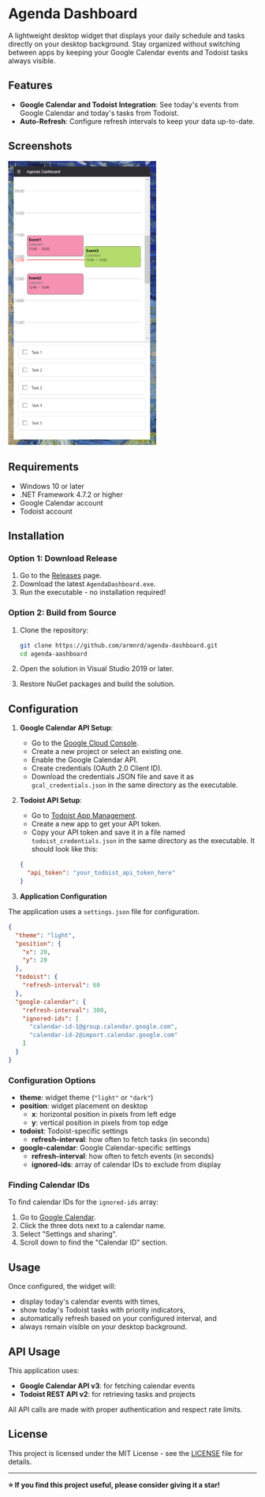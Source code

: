 # Agenda Dashboard

A lightweight desktop widget that displays your daily schedule and tasks directly on your desktop background. Stay organized without switching between apps by keeping your Google Calendar events and Todoist tasks always visible.

## Features

- **Google Calendar and Todoist Integration**: See today's events from Google Calendar and today's tasks from Todoist.
- **Auto-Refresh**: Configure refresh intervals to keep your data up-to-date.

## Screenshots

<img src="screenshot.png" width="300">

## Requirements

- Windows 10 or later
- .NET Framework 4.7.2 or higher
- Google Calendar account
- Todoist account

## Installation

### Option 1: Download Release
1. Go to the [Releases](../../releases) page.
2. Download the latest `AgendaDashboard.exe`.
3. Run the executable - no installation required!

### Option 2: Build from Source
1. Clone the repository:
   ```bash
   git clone https://github.com/armnrd/agenda-dashboard.git
   cd agenda-aashboard
   ```

2. Open the solution in Visual Studio 2019 or later.

3. Restore NuGet packages and build the solution.

## Configuration

1. **Google Calendar API Setup**:
   - Go to the [Google Cloud Console](https://console.cloud.google.com/).
   - Create a new project or select an existing one.
   - Enable the Google Calendar API.
   - Create credentials (OAuth 2.0 Client ID).
   - Download the credentials JSON file and save it as `gcal_credentials.json` in the same directory as the executable.

2. **Todoist API Setup**:
   - Go to [Todoist App Management](https://todoist.com/app_console).
   - Create a new app to get your API token.
   - Copy your API token and save it in a file named `todoist_credentials.json` in the same directory as the executable. It should look like this:
   ```json
   {
     "api_token": "your_todoist_api_token_here"
   }
   ```

3. **Application Configuration**

The application uses a `settings.json` file for configuration.

```json
{
  "theme": "light",
  "position": {
    "x": 20,
    "y": 20 
  },
  "todoist": {
    "refresh-interval": 60
  },
  "google-calendar": {
    "refresh-interval": 300,
    "ignored-ids": [
      "calendar-id-1@group.calendar.google.com",
      "calendar-id-2@import.calendar.google.com"
    ]
  }
}
```

### Configuration Options

- **theme**: widget theme (`"light"` or `"dark"`)
- **position**: widget placement on desktop
  - **x**: horizontal position in pixels from left edge
  - **y**: vertical position in pixels from top edge
- **todoist**: Todoist-specific settings
  - **refresh-interval**: how often to fetch tasks (in seconds)
- **google-calendar**: Google Calendar-specific settings
  - **refresh-interval**: how often to fetch events (in seconds)
  - **ignored-ids**: array of calendar IDs to exclude from display

### Finding Calendar IDs

To find calendar IDs for the `ignored-ids` array:
1. Go to [Google Calendar](https://calendar.google.com).
2. Click the three dots next to a calendar name.
3. Select "Settings and sharing".
4. Scroll down to find the "Calendar ID" section.

## Usage

Once configured, the widget will:
- display today's calendar events with times,
- show today's Todoist tasks with priority indicators,
- automatically refresh based on your configured interval, and
- always remain visible on your desktop background.

## API Usage

This application uses:
- **Google Calendar API v3**: for fetching calendar events
- **Todoist REST API v2**: for retrieving tasks and projects

All API calls are made with proper authentication and respect rate limits.

## License

This project is licensed under the MIT License - see the [LICENSE](LICENSE) file for details.

---

**⭐ If you find this project useful, please consider giving it a star!**